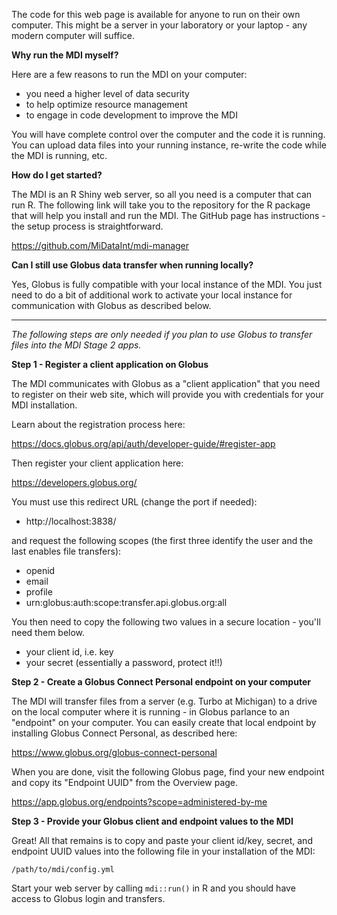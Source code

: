 The code for this web page is available for anyone to run on 
their own computer. This might be a server in your laboratory
or your laptop - any modern computer will suffice.

**Why run the MDI myself?**

Here are a few reasons to run the MDI on your computer:

- you need a higher level of data security
- to help optimize resource management
- to engage in code development to improve the MDI

You will have complete control over the computer and the code
it is running. You can upload data files into your running
instance, re-write the code while the MDI is running, etc.

**How do I get started?**

The MDI is an R Shiny web server, so all you need is a
computer that can run R. The following link will take you to
the repository for the R package that will help you install
and run the MDI. The GitHub page has instructions - the
setup process is straightforward.

https://github.com/MiDataInt/mdi-manager

**Can I still use Globus data transfer when running locally?**

Yes, Globus is fully compatible with your local instance of the
MDI. You just need to do a bit of additional work to
activate your local instance for communication with Globus as
described below.

---

*The following steps are only needed if you plan
to use Globus to transfer files into the MDI Stage 2 apps.*

**Step 1 - Register a client application on Globus**

The MDI communicates with Globus as a "client application" that
you need to register on their web site, which will provide you
with credentials for your MDI installation.

Learn about the registration process here:

https://docs.globus.org/api/auth/developer-guide/#register-app

Then register your client application here:

https://developers.globus.org/

You must use this redirect URL (change the port if needed):

- http://localhost:3838/

and request the following scopes (the first three identify
the user and the last enables file transfers):

- openid
- email
- profile
- urn:globus:auth:scope:transfer.api.globus.org:all

You then need to copy the following two values in a secure location -
you'll need them below.

- your client id, i.e. key
- your secret (essentially a password, protect it!!)

**Step 2 - Create a Globus Connect Personal endpoint on your computer**

The MDI will transfer files from a server (e.g. Turbo at Michigan)
to a drive on the local computer where it is running - in Globus
parlance to an "endpoint" on your computer. You can easily create
that local endpoint by installing Globus Connect Personal, as described here:

https://www.globus.org/globus-connect-personal

When you are done, visit the following Globus page, find your new endpoint
and copy its "Endpoint UUID" from the Overview page.

https://app.globus.org/endpoints?scope=administered-by-me

**Step 3 - Provide your Globus client and endpoint values to the MDI**

Great! All that remains is to copy and paste your client id/key,
secret, and endpoint UUID values into the following file in your
installation of the MDI:

<code>/path/to/mdi/config.yml</code>

Start your web server by calling <code>mdi::run()</code>
in R and you should have access to Globus login and transfers. 
